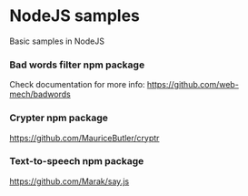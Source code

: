 # NodeJS samples
Basic samples in NodeJS

### Bad words filter npm package
Check documentation for more info: https://github.com/web-mech/badwords

### Crypter npm package
https://github.com/MauriceButler/cryptr

### Text-to-speech npm package
https://github.com/Marak/say.js

